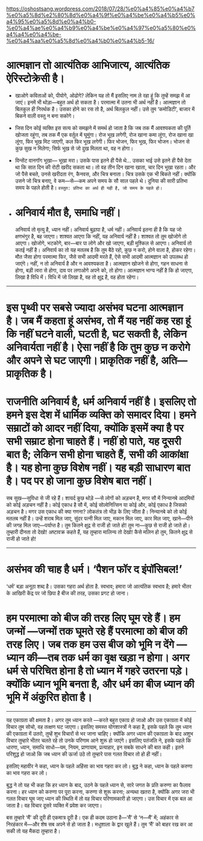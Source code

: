 https://oshostsang.wordpress.com/2018/07/28/%e0%a4%85%e0%a4%b7%e0%a5%8d%e2%80%8d%e0%a4%9f%e0%a4%be%e0%a4%b5%e0%a4%95%e0%a5%8d%e0%a4%b0-%e0%a4%ae%e0%a4%b9%e0%a4%be%e0%a4%97%e0%a5%80%e0%a4%a4%e0%a4%be-%e0%a4%aa%e0%a5%8d%e0%a4%b0%e0%a4%b5-16/


# आत्मज्ञान तो आत्यंतिक आभिजात्य, आत्यंतिक ऐरिस्टोक्रेसी है।

- खाओगे कविताओं को, पीयोगे, ओढोगे? लेकिन यह तो मैं इसलिए नाम ले रहा हूं कि तुम्हें समझ में आ जाएं। इनमें भी थोड़ा—बहुत अर्थ हो सकता है। परमात्मा में उतना भी अर्थ नहीं है। आत्मज्ञान तो बिलकुल ही निरर्थक है। उसका होने का रस तो है, अर्थ बिलकुल नहीं। उसे तुम ‘कमोडिटी’, बाजार में बिकने वाली वस्तु न बना सकोगे।

- जिस दिन कोई व्यक्ति इस सत्य को समझने में समर्थ हो जाता है कि जब तक मैं आवश्यकता की पूर्ति खोजता रहूंगा, तब तक मैं एक वर्तुल में घूमूंगा। रोज भूख लगेगी, रोज खाना कमा लूंगा, रोज खाना खा लूंगा, फिर भूख मिट जाएगी, कल फिर भूख लगेगी। फिर भोजन, फिर भूख, फिर भोजन। भोजन से कुछ सुख न मिलेगा; सिर्फ भूख से जो दुख मिलता था, वह न होगा।


- विन्सेंट वानगॉग भूखा— भूखा मरा। उसके पास इतने ही पैसे थे… उसका भाई उसे इतने ही पैसे देता था कि सात दिन की रोटी खरीद सकता था। तो वह तीन दिन खाना खाता, चार दिन भूखा रहता। और जो पैसे बचते, उनसे खरीदता रंग, कैनवस, और चित्र बनाता। चित्र उसके एक भी बिकते नहीं। क्योंकि उसने जो चित्र बनाए, वे कम—से—कम अपने समय के सौ साल पहले थे। दुनिया की सारी प्रतिभा समय के पहले होती है। `वस्तुत: प्रतिभा का अर्थ ही यही है, जो समय के पहले हो।`


- # अनिवार्य मौत है, समाधि नहीं। 
    अनिवार्य तो मृत्यु है, ध्यान नहीं।
    अनिवार्य बुढ़ापा है, धर्म नहीं। 
    अनिवार्य इतना ही है कि यह जो क्षणभंगुर है, बह जाएगा।
    शाश्वत आएगा कि नहीं, यह अनिवार्य नहीं है। 
    शाश्वत तो तुम खोजोगे तो आएगा। खोजोगे, भटकोगे,
    बार—बार पा लोगे और खो जाएगा, बड़ी मुश्किल से आएगा। 
    अनिवार्य तो कतई नहीं है। 
    अनिवार्य का तो यह मतलब है कि तुम बैठे रहो, कुछ न करो, होने वाला है, होकर रहेगा। 
    मौत जैसा होगा परमात्मा फिर, जैसे सभी आदमी मरते हैं, ऐसे सभी आदमी आत्मज्ञान को उपलब्ध हो जाएंगे। 
    नहीं, न तो अनिवार्य है और न आवश्यकता है। 
    आत्मज्ञान खोजने से होगा, गहन साधना से होगा, 
    बड़ी त्वरा से होगा, दाव पर लगाओगे अपने को, तो होगा। 
    आत्मज्ञान भाग्य नहीं है कि हो जाएगा, 
    लिखा है विधि में। 
    विधि में जो लिखा है, वह तो क्षुद्र है, वह होता रहेगा।

---

# इस पृथ्वी पर सबसे ज्यादा असंभव घटना आत्मज्ञान है। जब मैं कहता हूं असंभव, तो मैं यह नहीं कह रहा हूं कि नहीं घटने वाली, घटती है, घट सकती है, लेकिन अनिवार्यता नहीं है। ऐसा नहीं है कि तुम कुछ न करोगे और अपने से घट जाएगी। प्राकृतिक नहीं है, अति—प्राकृतिक है।



# राजनीति अनिवार्य है, धर्म अनिवार्य नहीं है। इसलिए तो हमने इस देश में धार्मिक व्यक्ति को समादर दिया। हमने सम्राटों को आदर नहीं दिया, क्योंकि इसमें क्या है पर सभी सम्राट होना चाहते हैं। नहीं हो पाते, यह दूसरी बात है; लेकिन सभी होना चाहते हैं, सभी की आकांक्षा है। यह होना कुछ विशेष नहीं। यह बड़ी साधारण बात है। पद पर हो जाना कुछ विशेष बात नहीं।



सब सुख—सुविधा से जी रहे हैं। शायर्द कुछ थोड़े —से लोगों को अड़चन है, मगर सौ में निन्यानबे आदमियों को कोई अड़चन नहीं है। कोई एकाध है सौ में, कोई सोल्वेनित्सिन या कोई और, कोई एकाध है जिसको अड़चन है। मगर उस एकाध की क्या गणना? लोकतंत्र तो भीड़ के लिए जीता है। निन्यानबे को तो कोई मतलब नहीं है। उन्हें शराब मिल जाए, सुंदर पत्नी मिल जाए, मकान मिल जाए, कार मिल जाए, खाने—पीने की जगह मिल जाए—पर्याप्त है। तुम कितने क्षुद्र से राजी हो जाते हो! तुम ना—कुछ से राजी हो जाते हो। तुम्हारी दीनता तो देखो! अष्टावक्र कहते हैं, यह तुम्हारा मालिन्य तो देखो! कैसे मलिन हो तुम, कितने क्षुद्र से राजी हो जाते हो!

---

# असंभव की चाह है धर्म। ‘पैशन फॉर द इंपॉसिबल!’


‘धर्म’ बड़ा अनूठा शब्द है। उसका गहरा अर्थ होता है. स्वभाव; हमारा जो आत्यंतिक स्वभाव है; हमारे भीतर के आखिरी केंद्र पर जो छिपा है बीज की तरह, उसका प्रगट हो जाना।

# हम परमात्मा को बीज की तरह लिए घूम रहे हैं। हम जन्मों —जन्मों तक घूमते रहे हैं परमात्मा को बीज की तरह लिए। जब तक हम उस बीज को भूमि न देंगे —ध्यान की—तब तक धर्म का वृक्ष खड़ा न होगा। अगर धर्म से परिचित होना है तो ध्यान में गहरे उतरना पड़े। क्योंकि ध्यान भूमि बनता है, और धर्म का बीज ध्यान की भूमि में अंकुरित होता है।

---



यह एकाग्रता की क्षमता है। अगर तुम ध्यान करते —करते बहुत एकाग्र हो जाओ और उस एकाग्रता में कोई विचार तुम सोचो, वह तत्‍क्षण घट जाएगा। इसलिए समस्त योगशास्त्रों ने कहा है, इसके पहले कि तुम ध्यान की एकाग्रता में उतरो, तुम्हें शुभ विचारों से भर जाना चाहिए। क्योंकि अगर ध्यान की एकाग्रता के बाद अशुभ विचार तुम्हारे भीतर चलते रहे तो उनके परिणाम आने शुरू हो जाएंगे। इसलिए पतंजलि ने, इसके पहले कि धारणा, ध्यान, समाधि साधो—यम, नियम, प्राणायाम, प्रत्याहार, इन सबके साधने की बात कही। इतने परिशुद्ध हो जाओ कि जब ध्यान की ऊर्जा उठे तो तुम्हारे पास गलत विचार तो हो ही नहीं।

इसलिए महावीर ने कहा, ध्यान के पहले अहिंसा का भाव गहरा कर लो। बुद्ध ने कहा, ध्यान के पहले करुणा का भाव गहरा कर लो।

बुद्ध ने तो यह भी कहा कि हर ध्यान के बाद, उठने के पहले ध्यान से, सारे जगत के प्रति करुणा का फैलाव करना। हर ध्यान को करुणा पर पूरा करना, करुणा से शुरू करना; अन्यथा खतरा है, क्योंकि अगर जरा भी गलत विचार घूम जाए ध्यान की स्थिति में तो वह विचार परिणामकारी हो जाएगा। उस विचार में एक बल आ जाता है। वह विचार दूसरे व्यक्ति में प्रवेश कर जाएगा।


बस तुम्हारे ‘मैं’ की दूरी ही एकमात्र दूरी है। एक ही कदम उठाना है—’मैं’ से ‘न—मैं’ में; अहंकार से निरहंकार में—और शेष सब अपने से हो जाता है। मधुशाला के द्वार खुले हैं। तुम ‘मैं’ को बाहर रख कर आ सकी तो यह मैकदा तुम्हारा है।